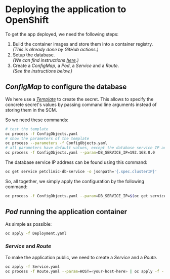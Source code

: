 # Deploying the application to OpenShift

To get the app deployed, we need the following steps:

1. Build the container images and store them into a container registry.\
   _(This is already done by GitHub actions.)_
2. Setup the database.\
   _(We can find instructions [here](../db/README.md).)_
3. Create a _ConfigMap_, a _Pod_, a _Service_ and a _Route_.\
   _(See the instructions below.)_

## _ConfigMap_ to configure the database

We here use a [_Template_](https://docs.openshift.com/container-platform/4.16/openshift_images/using-templates.html)
to create the secret. This allows to specify the concrete secret's values by passing command line arguments instead of storing them in the SCM.

So we need these commands:

```bash
# test the template
oc process -f ConfigObjects.yaml
# show the parameters of the template
oc process --parameters -f ConfigObjects.yaml
# all parameters have default values, except the database service IP address
oc process -f ConfigObjects.yaml --param=DB_SERVICE_IP=192.168.0.0
```

The database service IP address can be found using this command:

```bash
oc get service petclinic-db-service -o jsonpath='{.spec.clusterIP}'
```

So, all together, we simply apply the configuration by the following command:

```bash
oc process -f ConfigObjects.yaml --param=DB_SERVICE_IP=$(oc get service petclinic-db-service -o jsonpath='{.spec.clusterIP}') | oc apply -f -
```

## _Pod_ running the application container

As simple as possible:

```bash
oc apply -f Deployment.yaml
```

### _Service_ and _Route_

To make the application public, we need to create a _Service_ and a _Route_.

```bash
oc apply -f Service.yaml
oc process -f Route.yaml --param=HOST=<your-host-here> | oc apply -f -
```
